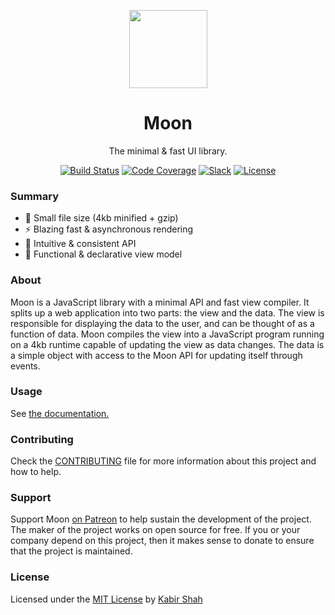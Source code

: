 <p align="center">
	<a href="https://kbrsh.github.io/moon" target="_blank">
		<img width="125" src="https://raw.githubusercontent.com/kbrsh/moon/gh-pages/img/logo.png">
	</a>
</p>
<h1 align="center">Moon</h1>
<p align="center">The minimal & fast UI library.</p>
<p align="center">
	<a href="https://travis-ci.org/kbrsh/moon"><img src="https://travis-ci.org/kbrsh/moon.svg?branch=master" alt="Build Status"></a>
	<a href="https://codecov.io/gh/kbrsh/moon"><img src="https://codecov.io/gh/kbrsh/moon/branch/master/graph/badge.svg" alt="Code Coverage"></a>
	<a href="https://moon-slack.herokuapp.com"><img src="https://moon-slack.herokuapp.com/badge.svg" alt="Slack"></a>
	<a href="https://kbrsh.github.io/license"><img src="https://img.shields.io/badge/license-MIT-blue.svg" alt="License"></a>
</p>

### Summary

- :tada: Small file size (4kb minified + gzip)
- :zap: Blazing fast & asynchronous rendering
- :rocket: Intuitive & consistent API
- :hammer: Functional & declarative view model

### About

Moon is a JavaScript library with a minimal API and fast view compiler. It splits up a web application into two parts: the view and the data. The view is responsible for displaying the data to the user, and can be thought of as a function of data. Moon compiles the view into a JavaScript program running on a 4kb runtime capable of updating the view as data changes. The data is a simple object with access to the Moon API for updating itself through events.

### Usage

See [the documentation.](https://kbrsh.github.io/moon)

### Contributing

Check the [CONTRIBUTING](/CONTRIBUTING.md) file for more information about this project and how to help.

### Support

Support Moon [on Patreon](https://patreon.com/kbrsh) to help sustain the development of the project. The maker of the project works on open source for free. If you or your company depend on this project, then it makes sense to donate to ensure that the project is maintained.

### License

Licensed under the [MIT License](https://kbrsh.github.io/license) by [Kabir Shah](https://kabir.sh)
